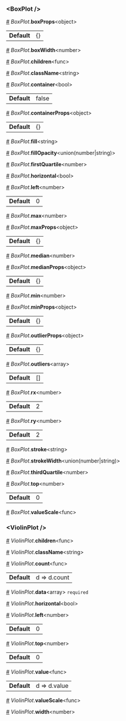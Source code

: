 ### &lt;BoxPlot /&gt;


<a name="BoxPlot__boxProps" href="#BoxPlot__boxProps">#</a> *BoxPlot*.**boxProps**&lt;object&gt;  <table><tr><td><strong>Default</strong></td><td>{}</td></td></table>

<a name="BoxPlot__boxWidth" href="#BoxPlot__boxWidth">#</a> *BoxPlot*.**boxWidth**&lt;number&gt;  

<a name="BoxPlot__children" href="#BoxPlot__children">#</a> *BoxPlot*.**children**&lt;func&gt;  

<a name="BoxPlot__className" href="#BoxPlot__className">#</a> *BoxPlot*.**className**&lt;string&gt;  

<a name="BoxPlot__container" href="#BoxPlot__container">#</a> *BoxPlot*.**container**&lt;bool&gt;  <table><tr><td><strong>Default</strong></td><td>false</td></td></table>

<a name="BoxPlot__containerProps" href="#BoxPlot__containerProps">#</a> *BoxPlot*.**containerProps**&lt;object&gt;  <table><tr><td><strong>Default</strong></td><td>{}</td></td></table>

<a name="BoxPlot__fill" href="#BoxPlot__fill">#</a> *BoxPlot*.**fill**&lt;string&gt;  

<a name="BoxPlot__fillOpacity" href="#BoxPlot__fillOpacity">#</a> *BoxPlot*.**fillOpacity**&lt;union(number|string)&gt;  

<a name="BoxPlot__firstQuartile" href="#BoxPlot__firstQuartile">#</a> *BoxPlot*.**firstQuartile**&lt;number&gt;  

<a name="BoxPlot__horizontal" href="#BoxPlot__horizontal">#</a> *BoxPlot*.**horizontal**&lt;bool&gt;  

<a name="BoxPlot__left" href="#BoxPlot__left">#</a> *BoxPlot*.**left**&lt;number&gt;  <table><tr><td><strong>Default</strong></td><td>0</td></td></table>

<a name="BoxPlot__max" href="#BoxPlot__max">#</a> *BoxPlot*.**max**&lt;number&gt;  

<a name="BoxPlot__maxProps" href="#BoxPlot__maxProps">#</a> *BoxPlot*.**maxProps**&lt;object&gt;  <table><tr><td><strong>Default</strong></td><td>{}</td></td></table>

<a name="BoxPlot__median" href="#BoxPlot__median">#</a> *BoxPlot*.**median**&lt;number&gt;  

<a name="BoxPlot__medianProps" href="#BoxPlot__medianProps">#</a> *BoxPlot*.**medianProps**&lt;object&gt;  <table><tr><td><strong>Default</strong></td><td>{}</td></td></table>

<a name="BoxPlot__min" href="#BoxPlot__min">#</a> *BoxPlot*.**min**&lt;number&gt;  

<a name="BoxPlot__minProps" href="#BoxPlot__minProps">#</a> *BoxPlot*.**minProps**&lt;object&gt;  <table><tr><td><strong>Default</strong></td><td>{}</td></td></table>

<a name="BoxPlot__outlierProps" href="#BoxPlot__outlierProps">#</a> *BoxPlot*.**outlierProps**&lt;object&gt;  <table><tr><td><strong>Default</strong></td><td>{}</td></td></table>

<a name="BoxPlot__outliers" href="#BoxPlot__outliers">#</a> *BoxPlot*.**outliers**&lt;array&gt;  <table><tr><td><strong>Default</strong></td><td>[]</td></td></table>

<a name="BoxPlot__rx" href="#BoxPlot__rx">#</a> *BoxPlot*.**rx**&lt;number&gt;  <table><tr><td><strong>Default</strong></td><td>2</td></td></table>

<a name="BoxPlot__ry" href="#BoxPlot__ry">#</a> *BoxPlot*.**ry**&lt;number&gt;  <table><tr><td><strong>Default</strong></td><td>2</td></td></table>

<a name="BoxPlot__stroke" href="#BoxPlot__stroke">#</a> *BoxPlot*.**stroke**&lt;string&gt;  

<a name="BoxPlot__strokeWidth" href="#BoxPlot__strokeWidth">#</a> *BoxPlot*.**strokeWidth**&lt;union(number|string)&gt;  

<a name="BoxPlot__thirdQuartile" href="#BoxPlot__thirdQuartile">#</a> *BoxPlot*.**thirdQuartile**&lt;number&gt;  

<a name="BoxPlot__top" href="#BoxPlot__top">#</a> *BoxPlot*.**top**&lt;number&gt;  <table><tr><td><strong>Default</strong></td><td>0</td></td></table>

<a name="BoxPlot__valueScale" href="#BoxPlot__valueScale">#</a> *BoxPlot*.**valueScale**&lt;func&gt;  

### &lt;ViolinPlot /&gt;


<a name="ViolinPlot__children" href="#ViolinPlot__children">#</a> *ViolinPlot*.**children**&lt;func&gt;  

<a name="ViolinPlot__className" href="#ViolinPlot__className">#</a> *ViolinPlot*.**className**&lt;string&gt;  

<a name="ViolinPlot__count" href="#ViolinPlot__count">#</a> *ViolinPlot*.**count**&lt;func&gt;  <table><tr><td><strong>Default</strong></td><td>d => d.count</td></td></table>

<a name="ViolinPlot__data" href="#ViolinPlot__data">#</a> *ViolinPlot*.**data**&lt;array&gt; `required` 

<a name="ViolinPlot__horizontal" href="#ViolinPlot__horizontal">#</a> *ViolinPlot*.**horizontal**&lt;bool&gt;  

<a name="ViolinPlot__left" href="#ViolinPlot__left">#</a> *ViolinPlot*.**left**&lt;number&gt;  <table><tr><td><strong>Default</strong></td><td>0</td></td></table>

<a name="ViolinPlot__top" href="#ViolinPlot__top">#</a> *ViolinPlot*.**top**&lt;number&gt;  <table><tr><td><strong>Default</strong></td><td>0</td></td></table>

<a name="ViolinPlot__value" href="#ViolinPlot__value">#</a> *ViolinPlot*.**value**&lt;func&gt;  <table><tr><td><strong>Default</strong></td><td>d => d.value</td></td></table>

<a name="ViolinPlot__valueScale" href="#ViolinPlot__valueScale">#</a> *ViolinPlot*.**valueScale**&lt;func&gt;  

<a name="ViolinPlot__width" href="#ViolinPlot__width">#</a> *ViolinPlot*.**width**&lt;number&gt;  
